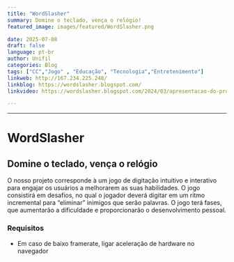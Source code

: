 ```yaml
---
title: "WordSlasher"
summary: Domine o teclado, vença o relógio!
featured_image: images/featured/WordSlasher.png 

date: 2025-07-08
draft: false
language: pt-br
author: Unifil
categories: Blog
tags: ["CC","Jogo" , "Educação", "Tecnologia","Entretenimento"] 
linkweb: http://167.234.225.248/
linkblog: https://wordslasher.blogspot.com/
linkvideo: https://wordslasher.blogspot.com/2024/03/apresentacao-do-projeto-em-video.html

---
```


---

# <b> WordSlasher </b>

## <b> Domine o teclado, vença o relógio </b>
O nosso projeto corresponde à um jogo de digitação intuitivo e interativo para engajar os usuários a melhorarem as suas habilidades.
O jogo consistirá em desafios, no qual o jogador deverá digitar em um ritmo incremental para “eliminar” inimigos que serão palavras. 
O jogo terá fases, que aumentarão a dificuldade e proporcionarão o desenvolvimento pessoal.

### <b> Requisitos </b>
+ Em caso de baixo framerate, ligar aceleração de hardware no navegador